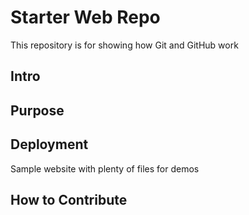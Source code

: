 # Starter Web Repo

This repository is for showing how Git and GitHub work

## Intro

## Purpose

## Deployment

Sample website with plenty of files for demos

## How to Contribute